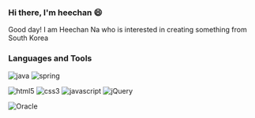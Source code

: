 ### Hi there, I'm heechan 😄
Good day! I am Heechan Na who is interested in creating something from South Korea

### Languages and Tools 

![java](http://img.shields.io/badge/-java-007396?style=flat-square&logo=java)
![spring](http://img.shields.io/badge/-spring-black?style=flat-square&logo=Spring) <br>


![html5](http://img.shields.io/badge/-html5-black?style=flat-square&logo=HTML5)
![css3](http://img.shields.io/badge/-css3-1572B6?style=flat-square&logo=css3)
![javascript](http://img.shields.io/badge/-javascript-black?style=flat-square&logo=JavaScript)
![jQuery](http://img.shields.io/badge/-jQuery-0769AD?style=flat-square&logo=jQuery) <br> 

![Oracle](http://img.shields.io/badge/-Oracle%20DB-F80000?style=flat-square&logo=Oracle)
 
